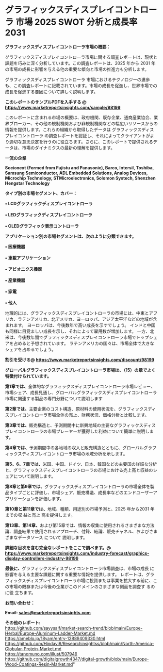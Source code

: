# グラフィックスディスプレイコントローラ 市場 2025 SWOT 分析と成長率 2031

<strong><b>グラフィックスディスプレイコントローラ市場の概要：</b></strong>

グラフィックスディスプレイコントローラ市場に関する調査レポートは、現状と課題を巧みに深く分析しています。この調査レポートは、2025 年から 2031 年の市場の成長に影響を与える他の重要な傾向と市場の推進力も分析します。

グラフィックスディスプレイコントローラ 市場におけるテクノロジーの進歩も、この調査レポートに記載されています。市場の成長を促進し、世界市場での成長を促進する要因について詳しく説明します。

<strong>このレポートのサンプルPDFを入手する @ <a href=https://www.marketreportsinsights.com/sample/98199>https://www.marketreportsinsights.com/sample/98199</a></strong>

このレポートに含まれる市場の概要は、政府機関、既存企業、通商産業協会、業界ブローカー、その他の規制機関および非規制機関などの幅広いリソースからの情報を提供します。これらの組織から取得したデータは グラフィックスディスプレイコントローラ の調査レポートを認証し、それによってクライアントがより適切な意思決定を行うのに役立ちます。さらに、このレポートで提供されるデータは、市場のダイナミクスの最新の理解を提供します。

<strong>一流の企業</strong>

<strong><b>Socionext (Formed from Fujistu and Panasonic), Barco, Intersil, Toshiba, Samsung Semiconductor, ADL Embedded Solutions, Analog Devices, Microchip Technology, STMicroelectronics, Solomon Systech, Shenzhen Hengstar Technology</b></strong>

<strong><b>タイプ別の市場セグメント、カバー：</b></strong>

<strong>• LCDグラフィックディスプレイコントローラ<br><br>• LEDグラフィックディスプレイコントローラ<br><br>• OLEDグラフィック表示コントローラ</strong>

<strong><b>アプリケーション別の市場セグメントは、次のように分類できます。</b></strong>

<strong>• 医療機器<br><br>• 車載アプリケーション<br><br>• アビオニクス機器<br><br>• 産業機器<br><br>• 家電<br><br>• 他人</strong>

 地理的には、グラフィックスディスプレイコントローラの市場には、中東とアフリカ、ラテンアメリカ、北アメリカ、ヨーロッパ、アジア太平洋などの地域が含まれます。 ヨーロッパは、今後数年で高い成長を示すでしょう。 インドと中国も同様に目覚ましい成長を示し、それによって雇用数が増加します。 一方、北米は、今後数年間でグラフィックスディスプレイコントローラ市場でトップシェアを占めると予想されています。 ラテンアメリカの国々は、市場全体で大きなシェアを占めるでしょう。

<strong>割引を受ける@ <a href=https://www.marketreportsinsights.com/discount/98199>https://www.marketreportsinsights.com/discount/98199</a></strong>

<strong><b>グローバルグラフィックスディスプレイコントローラ市場は、（15）の章でよく特徴付けられています。</b></strong>

<strong><b>第</b></strong><strong><b>1章では、</b></strong>全体的なグラフィックスディスプレイコントローラ市場レビュー、市場シェア、成長見通し、グローバルグラフィックスディスプレイコントローラ市場に関連する製品の専門分野について説明します

<strong><b>第2章では、</b></strong>主要企業のコスト構造、原材料の使用状況を、グラフィックスディスプレイコントローラ市場全体の売上、財務状況、価格分析と比較します。

<strong><b>第3章では、</b></strong>販売構造と、予測期間中に新興地域の主要なグラフィックスディスプレイコントローラの市場プレーヤーが獲得した利益について簡単に説明します。

<strong><b>第4章では、</b></strong>予測期間中の各地域の収入と販売構造とともに、グローバルグラフィックスディスプレイコントローラ市場の地域分析を示します。

<strong><b>第5、6、7章では、</b></strong>米国、中国、ドイツ、日本、韓国などの主要国の詳細な分析と、グラフィックスディスプレイコントローラの市場における売上高と収益のシェアについて説明します。

<strong><b>第8章と第9章では、</b></strong>グラフィックスディスプレイコントローラの市場全体を製品タイプごとに評価し、市場シェア、販売構造、成長率などのエンドユーザーアプリケーションを評価します。

<strong><b>第10章と第11章では、</b></strong>地域、種類、用途別の市場予測と、2025 年から2031 年までの収 益と売上 高を提供します。

<strong><b>第13章、第14章、</b></strong>および第15章では、情報の収集に使用されるさまざまな方法論、調査結果で使用されるアプローチ、付録、結論、販売チャネル、およびさまざまなデータソース について 説明します。

<strong>詳細な目次を含む完全なレポートをここで調べます。@ <a href=https://www.marketreportsinsights.com/industry-forecast/graphics-display-controllers-industry-98199>https://www.marketreportsinsights.com/industry-forecast/graphics-display-controllers-industry-98199</a></strong>

<strong><b>最後に、</b></strong>グラフィックスディスプレイコントローラ市場調査は、市場の成長 に影響を</a>与える主要な課題に関する重要な情報を提供します。 レポートは、グラフィックスディスプレイコントローラ市場に投資または事業を拡大する前に、この市場の既存または今後の企業がこのドメインのさまざまな側面を調査す るのに役 立ちます。

<strong><b>お問い合わせ：</b></strong>

<strong>Email: </strong><a href=mailto:sales@marketreportsinsights.com><strong>sales@marketreportsinsights.com</strong></a>

<strong>その他のレポート:</strong>
<br>
<a href=https://github.com/sayysaif/market-search-trend/blob/main/Europe-Herbal/Europe-Aluminum-Ladder-Market.md>https://github.com/sayysaif/market-search-trend/blob/main/Europe-Herbal/Europe-Aluminum-Ladder-Market.md</a>
<br>
<a href=https://ameblo.jp/18yam/entry-12889409330.html>https://ameblo.jp/18yam/entry-12889409330.html</a>
<br>
<a href=https://github.com/Hindavi8/Researchinsightss/blob/main/North-America-Globular-Protein-Market.md>https://github.com/Hindavi8/Researchinsightss/blob/main/North-America-Globular-Protein-Market.md</a>
<br>
<a href=https://tanomuno.com/illust/507949>https://tanomuno.com/illust/507949</a>
<br>
<a href=https://github.com/digitalgrowth4347/digital-growth/blob/main/Europe-Wood-Coatings-Resin-Market.md>https://github.com/digitalgrowth4347/digital-growth/blob/main/Europe-Wood-Coatings-Resin-Market.md</a>"
